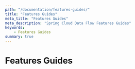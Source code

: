 ```yaml
---
path: "/documentation/features-guides/"
title: "Features Guides"
meta_title: "Features Guides"
meta_description: "Spring Cloud Data Flow Features Guides"
keywords:
    - Features Guides
summary: true
---
```


# Features Guides